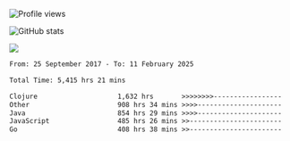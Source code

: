 ![Profile views](https://komarev.com/ghpvc/?username=liuchong)

![GitHub stats](https://github-readme-stats.vercel.app/api?username=liuchong&show_icons=true)

<img src="https://cr-skills-chart-widget.azurewebsites.net/api/api?username=liuchong&skills=C%23,Java,JavaScript,Python,Go,Rust&show-other-skills=true"/>

<!--START_SECTION:waka-->

```txt
From: 25 September 2017 - To: 11 February 2025

Total Time: 5,415 hrs 21 mins

Clojure                    1,632 hrs       >>>>>>>>-----------------   30.14 %
Other                      908 hrs 34 mins >>>>---------------------   16.78 %
Java                       854 hrs 29 mins >>>>---------------------   15.78 %
JavaScript                 485 hrs 26 mins >>-----------------------   08.96 %
Go                         408 hrs 38 mins >>-----------------------   07.55 %
```

<!--END_SECTION:waka-->
